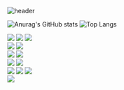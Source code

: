![header](https://capsule-render.vercel.app/api?type=waving&color=334455&customColorList=0,2,2,5,30&height=200&section=header&text=BANG%20BANG&fontColor=ffffff&fontSize=52&fontAlign=80&animation=twinkling&rotate=+3&desc=DEVELOPER&descSize=40&descAlignY=25&descAlign=80)



![Anurag's GitHub stats](https://github-readme-stats-git-masterrstaa-rickstaa.vercel.app/api/top-langs/?username=wjdgns2751&show_icons=true&theme=slateorange)  ![Top Langs](https://github-readme-stats.vercel.app/api/top-langs/?username=wjdgns2751&layout=compact&theme=slateorange&show_icons=true)

<div>
<img src="https://img.shields.io/badge/Spring -ffffff?style=flat&logo=spring&logoColor=6DB33F">
<img src="https://img.shields.io/badge/Spring Boot-ffffff?style=flat&logo=springboot&logoColor=6DB33F">
<img src="https://img.shields.io/badge/Flutter-ffffff?style=flat&logo=Flutter&logoColor=0094F5">
<br>
<img src="https://img.shields.io/badge/Dart-ffffff?style=flat&logo=Dart&logoColor=0094F5">
<img src="https://img.shields.io/badge/JavaScript-ffffff?style=flat&logo=javascript&logoColor=#F7DF1E">
<br>
<img src="https://img.shields.io/badge/Docker-ffffff?style=flat&logo=Docker&logoColor=2496ED">
<img src="https://img.shields.io/badge/Apache Tomcat-ffffff?style=flat&logo=apachetomcat&logoColor=0B556A">
<br>
<img src="https://img.shields.io/badge/MySQL-ffffff?style=flat&logo=MySQL&logoColor=4479A1">
<img src="https://img.shields.io/badge/PostgreSQL-ffffff?style=flat&logo=postgresql&logoColor=4479A1">
<br>
<img src="https://img.shields.io/badge/Intellij IDEA-ffffff?style=flat&logo=intellijidea&logoColor=000000">
<img src="https://img.shields.io/badge/Android Studio-ffffff?style=flat&logo=androidstudio&logoColor=3DDC84">
<img src="https://img.shields.io/badge/Visual Studio Code-ffffff?style=flat&logo=visualstudiocode&logoColor=007ACC">
<br>
<img src="https://img.shields.io/badge/Openlayers-ffffff?style=flat&logo=Openlayers&logoColor=1F6B75">

</div>




